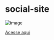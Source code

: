 # social-site

![image](https://github.com/user-attachments/assets/24ed58e6-372f-441c-b8a3-83ab107aaa73)

<a href="https://bessadeev.github.io/social-site/">Acesse aqui </a>
 
